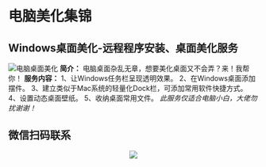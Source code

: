 # 电脑美化集锦
## Windows桌面美化-远程程序安装、桌面美化服务
![电脑桌面美化](https://github.com/user-attachments/assets/24507d82-c029-4ea6-89af-ae3edaf202fd)
**简介：**
电脑桌面杂乱无章，想要美化桌面又不会弄？来！我帮你！
**服务内容：**
1、让Windows任务栏呈现透明效果。
2、在Windows桌面添加摆件。
3、建立类似于Mac系统的轻量化Dock栏，可添加常用软件快捷方式。
4、设置动态桌面壁纸。
5、收纳桌面常用文件。
_此服务仅适合电脑小白，大佬勿扰谢谢！_


## 微信扫码联系
<div align=center>
<img src="https://github.com/user-attachments/assets/a5c51386-5efc-4056-9c15-62e3fba32ac1" >
</div>

<!-- ##{"script":"<script src='https://blog.meekdai.com/assets/GmeekTOC.js'></script>"}## -->